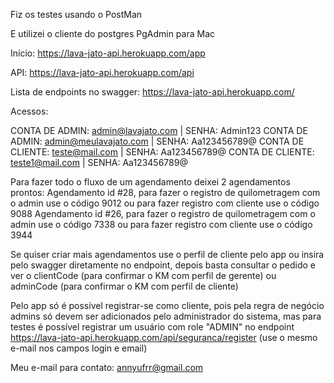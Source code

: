 Fiz os testes usando o PostMan

E utilizei o cliente do postgres PgAdmin para Mac

Início:
https://lava-jato-api.herokuapp.com/app

API:
https://lava-jato-api.herokuapp.com/api

Lista de endpoints no swagger:
https://lava-jato-api.herokuapp.com/

Acessos:

CONTA DE ADMIN: admin@lavajato.com | SENHA: Admin123
CONTA DE ADMIN: admin@meulavajato.com | SENHA: Aa123456789@
CONTA DE CLIENTE: teste@mail.com | SENHA: Aa123456789@
CONTA DE CLIENTE: teste1@mail.com | SENHA: Aa123456789@

Para fazer todo o fluxo de um agendamento deixei 2 agendamentos prontos:
Agendamento id #28, para fazer o registro de quilometragem com o admin use o código 9012 ou para fazer registro com cliente use o código 9088
Agendamento id #26, para fazer o registro de quilometragem com o admin use o código 7338 ou para fazer registro com cliente use o código 3944

Se quiser criar mais agendamentos use o perfil de cliente pelo app ou insira pelo swagger diretamente no endpoint, depois basta consultar o pedido e ver o clientCode (para confirmar o KM com perfil de gerente) ou adminCode (para confirmar o KM com perfil de cliente)

Pelo app só é possível registrar-se como cliente, pois pela regra de negócio admins só devem ser adicionados pelo administrador do sistema, mas para testes é possível registrar um usuário com role "ADMIN" no endpoint https://lava-jato-api.herokuapp.com/api/seguranca/register (use o mesmo e-mail nos campos login e email)

Meu e-mail para contato: annyufrr@gmail.com
